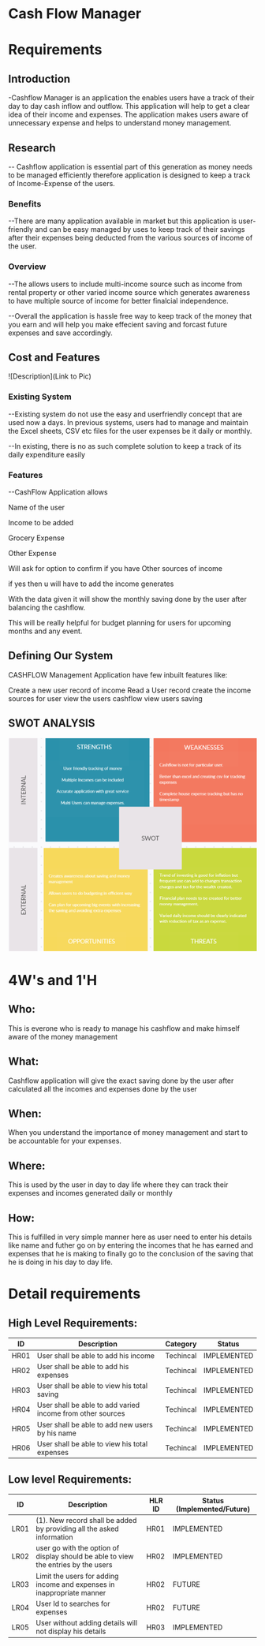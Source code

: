 # Cash Flow Manager
# Requirements
## Introduction
 -Cashflow Manager is an application the enables users have a track of their day to day cash inflow and outflow. This application will help to get a clear idea of their income and expenses. The application makes users aware of unnecessary expense and helps to understand money management.

## Research

-- Cashflow application is essential part of this generation as money needs to be managed efficiently therefore application is designed to keep a track of Income-Expense of the users.
### Benefits
--There are many application available in market but this application is user-friendly and can be easy managed by uses to keep track of their savings after their expenses being deducted from the various sources of income of the user. 
### Overview
--The allows users to include multi-income source such as income from rental property or other varied income source which generates awareness to have multiple source of income for better finalcial independence.

--Overall the application is hassle free way to keep track of the money that you earn and will help you make effecient saving and forcast future expenses and save accordingly.
## Cost and Features
![Description](Link to Pic)
### Existing System
--Existing system do not use the easy and userfriendly concept that are used now a days. In previous systems, users had to manage and maintain the Excel sheets,
CSV etc files for the user expenses be it daily or monthly. 

--In existing, there is no as such complete solution to keep a track of its
daily expenditure easily 

### Features
--CashFlow Application allows

Name of the user

Income to be added

Grocery Expense

Other Expense

Will ask for option to confirm if you have Other sources of income 

if yes then u will have to add the income generates

With the data given it will show the monthly saving done by the user after balancing the cashflow.

This will be really helpful for budget planning for users for upcoming months and any event.

## Defining Our System
   CASHFLOW Management Application have few inbuilt features like:

Create a new user record of income
Read a User record
create the income sources for user
view the users cashflow
view users saving

## SWOT ANALYSIS

![](https://github.com/geek-gopi/C_Mini_Project_265459/blob/main/1_Requirements/swot.png)

# 4W&#39;s and 1&#39;H

## Who:

 This is everone who is ready to manage his cashflow and make himself aware of the money management


## What:

Cashflow application will give the exact saving done by the user after calculated all the incomes and expenses done by the user

## When:

When you understand the importance of money management and start to be accountable for your expenses.

## Where:

This is used by the user in day to day life where they can track their expenses and incomes generated daily or monthly

## How:

This is fulfilled in very simple manner here as user need to enter his details like name and futher go on by entering the incomes that he has earned and expenses that he is making to finally go to the conclusion of the saving that he is doing in his day to day life.

# Detail requirements
## High Level Requirements: 
| ID | Description | Category | Status | 
| ----- | ----- | ------- | ---------|
| HR01 | User shall be able to add his income | Techincal | IMPLEMENTED | 
| HR02 | User shall be able to add his expenses | Techincal |  IMPLEMENTED  |
| HR03 | User shall be able to view his total saving | Techincal |  IMPLEMENTED  |
| HR04 | User shall be able to add varied income from other sources | Techincal |  IMPLEMENTED  |
| HR05 | User shall be able to add new users by his name | Techincal |  IMPLEMENTED  |
| HR06 | User shall be able to view his total expenses| Techincal |  IMPLEMENTED  |

##  Low level Requirements:
 
| ID | Description | HLR ID | Status (Implemented/Future) |
| ------ | --------- | ------ | ----- |
| LR01 | (1). New record shall be added by providing all the asked information                                                                                                    | HR01 |  IMPLEMENTED  |
| LR02 | user go with the option of display should be able to view the entries by the users | HR02 |  IMPLEMENTED |
| LR03 | Limit the users for adding income and expenses in inappropriate manner | HR02 | FUTURE |
| LR04 | User Id to searches for expenses | HR02 |  FUTURE  |
| LR05 | User without adding details will not display his details | HR03 |  IMPLEMENTED  |
